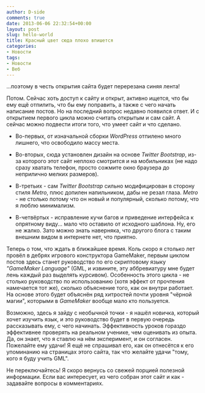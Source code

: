 ```yaml
---
author: D-side
comments: true
date: 2013-06-06 22:32:54+00:00
layout: post
slug: hello-world
title: Красный цвет сюда плохо впишется
categories:
- Новости
tags:
- Новости
- Веб
---
```


...поэтому в честь открытия сайта будет перерезана синяя лента!

Потом. Сейчас хоть доступ к сайту и открыт, активно ищется, что бы ему ещё отпилить, что бы ему поправить, а также с чего начать написание постов. Но на последний вопрос недавно появился ответ. И с открытием первого цикла можно считать открытым и сам сайт. А сейчас можно подвести итоги того, что умеет сайт и что сделано.
	
  * Во-первых, от изначальной сборки _WordPress_ отпилено много лишнего, что освободило массу места.
	
  * Во-вторых, сюда установлен дизайн на основе _Twitter Bootstrap_, из-за которого этот сайт неплохо смотрится и на мобильниках (не надо сразу хватать телефон, просто сожмите окно браузера до неприлично мелких размеров).
	
  * В-третьих - сам _Twitter Bootstrap_ сильно модифицирован в сторону стиля _Metro_, плюс допилен напильником, дабы не резал глаза. _Metro_ - не столько потому что он новый и популярный, сколько потому, что я люблю минимализм.
	
  * В-четвёртых - исправление кучи багов и приведение интерфейса к опрятному виду... мало что оставило от исходного шаблона. Ну, его не жалко. Зато можно знать наверняка, что другого блога с таким внешним видом в интернете нет, что приятно.

Теперь о том, что ждать в ближайшее время. Коль скоро я столько лет провёл в дебрях игрового конструктора GameMaker, первым циклом постов здесь станет руководство по его скриптовому языку _"GameMaker Language"_ (GML, и извините, эту аббревиатуру мне будет лень каждый раз выделять курсивом). Особенность этого цикла - не столько руководство по использованию (хотя эффект от прочтения намечается тот же), сколько объяснение того, как он внутри работает. На основе этого будет объяснён ряд хитростей почти уровня "чёрной магии", которыми в _GameMaker_ вообще мало кто пользуется.

Возможно, здесь я зайду с необычной точки - я нашёл новичка, который хочет изучить язык, и это руководство будет в первую очередь рассказывать ему, с чего начинать. Эффективность уроков гораздо эффективнее проверять на реальном ученике, чем оценивать из опыта. Да, он знает, что я ставлю на нём эксперимент, и он согласен. Пожелайте ему удачи! Я ещё не спрашивал его, как он отнесётся к его упоминанию на страницах этого сайта, так что желайте удачи "тому, кого я буду учить GML".

Не переключайтесь! Я скоро вернусь со свежей порцией полезной информации. Если вас интересует, из чего собран этот сайт и как - задавайте вопросы в комментариях.

